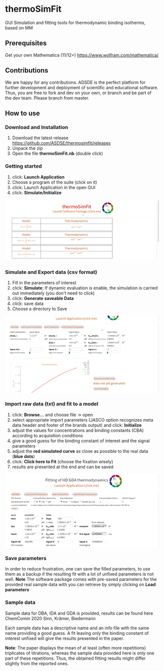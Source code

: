 # thermoSimFit

GUI Simulation and fitting tools for thermodynamic binding isotherms, based on MM

## Prerequisites

Get your own Mathematica (11/12+) <https://www.wolfram.com/mathematica/>

## Contributions

We are happy for any contributions. ADSDE is the perfect platform for further development and deployment of scientific and educational software. Thus, you are free to fork and dev on your own, or branch and be part of the dev team. Please branch from master.

## How to use

### Download and Installation

1. Download the latest release <https://github.com/ASDSE/thermosimfit/releases>
2. Unpack the zip
3. Open the file **thermoSimFit.nb** (double click)

### Getting started

1. click: **Launch Application**
2. Choose a program of the suite (click on it)
3. click: Launch Application in the open GUI
4. click: **Simulate/Initialize**

![](get_started.gif)

### Simulate and Export data (csv format)

1. Fill in the parameters of interest
2. click: **Simulate**; If dynamic evaluation is enable, the simulation is carried out immediately (you don't need to click)
3. click: **Generate saveable Data**
4. click: save data
5. Choose a directory to Save

![](simulate_save.gif)

### Import raw data (txt) and fit to a model

1. click: **Browse...** and choose file -> open
2. select appropriate import parameters (JASCO option recognizes meta data header and footer of the brands output) and click: **Initialize**
3. adjust the values for concentrations and binding constants (CBA) according to acquisition conditions
4. give a good guess for the binding constant of interest and the signal parameters
5. adjust the **red simulated curve** as close as possible to the real data (**blue dots**)
6. click: **Click here to Fit** (choose the fixation wisely)
7. results are presented at the end and can be saved

![](fitting.gif)

### Save parameters

In order to reduce frustration, one can save the filled parameters, to use them as a backup if the resulting fit with a lot of unfixed parameters is not well. **Note** The software package comes with pre-saved parameters for the provided real sample data with you can retrieve by simply clicking on **Load parameters**

### Sample data

Sample data for DBA, IDA and GDA is provided, results can be found here ChemComm 2020 Sinn, Krämer, Biedermann

Each sample data has a descriptive name and an info file with the same name providing a good guess. A fit leaving only the binding constant of interest unfixed will give the results presented in the paper.

**Note**: The paper displays the mean of at least (often more repetitions) triplicates of titrations, whereas the sample data provided here is only one part of these repetitions. Thus, the obtained fitting results might differ slightly from the reported ones.
